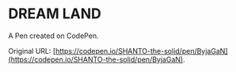 # DREAM LAND

A Pen created on CodePen.

Original URL: [https://codepen.io/SHANTO-the-solid/pen/ByjaGaN](https://codepen.io/SHANTO-the-solid/pen/ByjaGaN).

